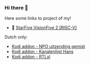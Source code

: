 ### Hi there 👋

Here some links to project of my!

- :penguin: [StarFive VisionFive 2 [RISC-V]](starfiveVisionFive2.md)

Dutch only:

- [Kodi addon - NPO uitzending gemist](kodi/npo.md)
- [Kodi addon - Kanalenlijst Hans](kodi/kanalenlijst-hans.md)
- [Kodi addon - RTLxl](kodi/rtlxl.md)

<!--
**Opvolger/Opvolger** is a ✨ _special_ ✨ repository because its `README.md` (this file) appears on your GitHub profile.

Here are some ideas to get you started:

- 🔭 I’m currently working on ...
- 🌱 I’m currently learning ...
- 👯 I’m looking to collaborate on ...
- 🤔 I’m looking for help with ...
- 💬 Ask me about ...
- 📫 How to reach me: ...
- 😄 Pronouns: ...
- ⚡ Fun fact: ...
-->
